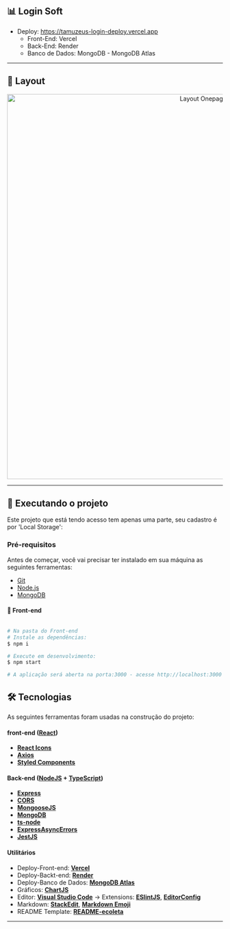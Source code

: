 ## 📊 Login Soft

- Deploy: https://tamuzeus-login-deploy.vercel.app 
   - Front-End: Vercel
   - Back-End: Render
   - Banco de Dados: MongoDB - MongoDB Atlas

---

## 🎨 Layout

<p align="center">
  <img src="https://uploaddeimagens.com.br/images/004/804/389/full/image_2024-06-25_065515266.png?1719309316" alt="Layout Onepage" width="900px">
</p>

---

## 🚀 Executando o projeto

Este projeto que está tendo acesso tem apenas uma parte, seu cadastro é por 'Local Storage':

### Pré-requisitos

Antes de começar, você vai precisar ter instalado em sua máquina as seguintes ferramentas:
- [Git](https://git-scm.com)
- [Node.js](https://nodejs.org/en/)
- [MongoDB](https://www.mongodb.com/)

#### 🧭 Front-end

```bash

# Na pasta do Front-end
# Instale as dependências:
$ npm i

# Execute em desenvolvimento:
$ npm start

# A aplicação será aberta na porta:3000 - acesse http://localhost:3000

```

## 🛠 Tecnologias

As seguintes ferramentas foram usadas na construção do projeto:

#### **front-end** ([React](https://reactjs.org/))

-   **[React Icons](https://react-icons.github.io/react-icons/)**
-   **[Axios](https://github.com/axios/axios)**
-   **[Styled Components](https://styled-components.com/)**

#### [](https://github.com/igortamuz/FullStack---Data-Graph/tree/main/Backend%20-%20Cotabox)**Back-end**  ([NodeJS](https://nodejs.org/en/)  +  [TypeScript](https://www.typescriptlang.org/))

-   **[Express](https://expressjs.com/)**
-   **[CORS](https://expressjs.com/en/resources/middleware/cors.html)**
-   **[MongooseJS](https://mongoosejs.com/)**
-   **[MongoDB](https://www.mongodb.com/)**
-   **[ts-node](https://github.com/TypeStrong/ts-node)**
-   **[ExpressAsyncErrors](https://www.npmjs.com/package/express-async-errors)**
-   **[JestJS](https://jestjs.io/)**


#### [](https://github.com/igortamuz/FullStack---Data-Graph)**Utilitários**


-   Deploy-Front-end:  **[Vercel](https://vercel.com)**
-   Deploy-Backt-end:  **[Render](https://render.com)**
-   Deploy-Banco de Dados:  **[MongoDB Atlas](https://www.mongodb.com)**
-   Gráficos:  **[ChartJS](https://www.chartjs.org/)**
-   Editor:  **[Visual Studio Code](https://code.visualstudio.com/)**  → Extensions:  **[ESlintJS](https://marketplace.visualstudio.com/items?itemName=dbaeumer.vscode-eslint)**, **[EditorConfig](https://marketplace.visualstudio.com/items?itemName=EditorConfig.EditorConfig)**
-   Markdown:  **[StackEdit](https://stackedit.io/)**,  **[Markdown Emoji](https://gist.github.com/rxaviers/7360908)**
-   README Template:  **[README-ecoleta](https://github.com/tgmarinho/README-ecoleta/blob/master/README.md)**

---
